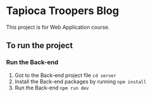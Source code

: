 # Tapioca Troopers Blog
This project is for Web Application course.

## To run the project
### Run the Back-end
1. Got to the Back-end project file `cd server`
2. Install the Back-end packages by running `npm install`
3. Run the Back-end `npm run dev`

